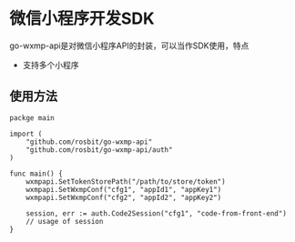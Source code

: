 # 微信小程序开发SDK

go-wxmp-api是对微信小程序API的封装，可以当作SDK使用，特点
 - 支持多个小程序

## 使用方法

```
packge main

import (
	"github.com/rosbit/go-wxmp-api"
	"github.com/rosbit/go-wxmp-api/auth"
)

func main() {
	wxmpapi.SetTokenStorePath("/path/to/store/token")
	wxmpapi.SetWxmpConf("cfg1", "appId1", "appKey1")
	wxmpapi.SetWxmpConf("cfg2", "appId2", "appKey2")

    session, err := auth.Code2Session("cfg1", "code-from-front-end")
	// usage of session
}
```
